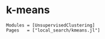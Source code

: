 # k-means

```@autodocs
Modules = [UnsupervisedClustering]
Pages   = ["local_search/kmeans.jl"]
```
